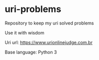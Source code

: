 # uri-problems
Repository to keep my uri solved problems

Use it with wisdom

Uri url: https://www.urionlinejudge.com.br

Base language: Python 3
